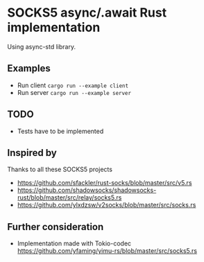 # SOCKS5 async/.await Rust implementation

Using async-std library.

## Examples

- Run client `cargo run --example client`
- Run server `cargo run --example server`

## TODO
- Tests have to be implemented

## Inspired by

Thanks to all these SOCKS5 projects

- https://github.com/sfackler/rust-socks/blob/master/src/v5.rs
- https://github.com/shadowsocks/shadowsocks-rust/blob/master/src/relay/socks5.rs
- https://github.com/ylxdzsw/v2socks/blob/master/src/socks.rs

## Further consideration

- Implementation made with Tokio-codec https://github.com/yfaming/yimu-rs/blob/master/src/socks5.rs